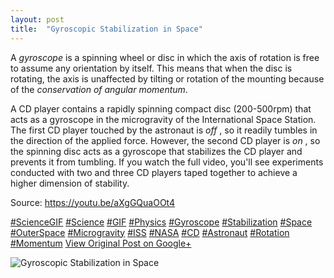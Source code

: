 ```yaml
---
layout: post
title:  "Gyroscopic Stabilization in Space"
---
```


A _gyroscope_ is a spinning wheel or disc in which the axis of rotation is free to assume any orientation by itself. This means that when the disc is rotating, the axis is unaffected by tilting or rotation of the mounting because of the _conservation of angular momentum_.  
  
A CD player contains a rapidly spinning compact disc (200-500rpm) that acts as a gyroscope in the microgravity of the International Space Station. The first CD player touched by the astronaut is _off_ , so it readily tumbles in the direction of the applied force. However, the second CD player is _on_ , so the spinning disc acts as a gyroscope that stabilizes the CD player and prevents it from tumbling. If you watch the full video, you'll see experiments conducted with two and three CD players taped together to achieve a higher dimension of stability.  
  
Source: <https://youtu.be/aXgGQuaOOt4>  
  
[#ScienceGIF](https://plus.google.com/s/%23ScienceGIF/posts) [#Science](https://plus.google.com/s/%23Science/posts) [#GIF](https://plus.google.com/s/%23GIF/posts) [#Physics](https://plus.google.com/s/%23Physics/posts) [#Gyroscope](https://plus.google.com/s/%23Gyroscope/posts) [#Stabilization](https://plus.google.com/s/%23Stabilization/posts) [#Space](https://plus.google.com/s/%23Space/posts) [#OuterSpace](https://plus.google.com/s/%23OuterSpace/posts) [#Microgravity](https://plus.google.com/s/%23Microgravity/posts) [#ISS](https://plus.google.com/s/%23ISS/posts) [#NASA](https://plus.google.com/s/%23NASA/posts) [#CD](https://plus.google.com/s/%23CD/posts) [#Astronaut](https://plus.google.com/s/%23Astronaut/posts) [#Rotation](https://plus.google.com/s/%23Rotation/posts) [#Momentum](https://plus.google.com/s/%23Momentum/posts)
[View Original Post on Google+](https://plus.google.com/+ColinSullender/posts/ATHZh7ryycW)

![Gyroscopic Stabilization in Space](/assets/img/2016-07-05-Gyroscopic-Stabilization-in-Space.gif)
